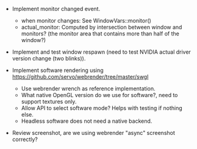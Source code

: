 * Implement monitor changed event.
  - when monitor changes: See WindowVars::monitor()
  - actual_monitor: Computed by intersection between window and monitors? (the monitor area that contains more than half of the window?)

* Implement and test window respawn (need to test NVIDIA actual driver version change (two blinks)).
* Implement software rendering using https://github.com/servo/webrender/tree/master/swgl
  - Use webrender wrench as reference implementation.
  - What native OpenGL version do we use for software?, need to support textures only.
  - Allow API to select software mode? Helps with testing if nothing else.
  - Headless software does not need a native backend.

* Review screenshot, are we using webrender "async" screenshot correctly?
